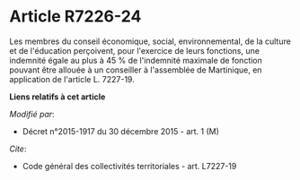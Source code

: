 # Article R7226-24

Les membres du conseil économique, social, environnemental, de la culture et de l'éducation perçoivent, pour l'exercice de
leurs fonctions, une indemnité égale au plus à 45 % de l'indemnité maximale de fonction pouvant être allouée à un conseiller
à l'assemblée de Martinique, en application de l'article L. 7227-19.

**Liens relatifs à cet article**

_Modifié par_:

  - Décret n°2015-1917 du 30 décembre 2015 - art. 1 (M)

_Cite_:

  - Code général des collectivités territoriales - art. L7227-19
